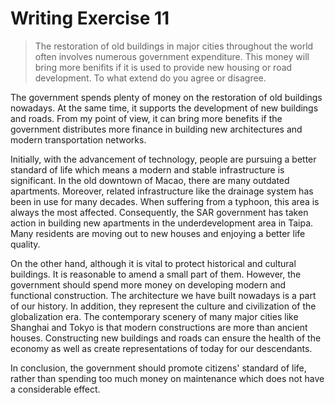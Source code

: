 # Writing Exercise 11
> The restoration of old buildings in major cities throughout the world often involves numerous government expenditure. This money will bring more benifits if it is used to provide new housing or road development. To what extend do you agree or disagree.

The government spends plenty of money on the restoration of old buildings nowadays. At the same time, it supports the development of new buildings and roads. From my point of view, it can bring more benefits if the government distributes more finance in building new architectures and modern transportation networks.

Initially, with the advancement of technology, people are pursuing a better standard of life which means a modern and stable infrastructure is significant. In the old downtown of Macao, there are many outdated apartments. Moreover, related infrastructure like the drainage system has been in use for many decades. When suffering from a typhoon, this area is always the most affected. Consequently, the SAR government has taken action in building new apartments in the underdevelopment area in Taipa. Many residents are moving out to new houses and enjoying a better life quality.

On the other hand, although it is vital to protect historical and cultural buildings. It is reasonable to amend a small part of them. However, the government should spend more money on developing modern and functional construction. The architecture we have built nowadays is a part of our history. In addition, they represent the culture and civilization of the globalization era. The contemporary scenery of many major cities like Shanghai and Tokyo is that modern constructions are more than ancient houses. Constructing new buildings and roads can ensure the health of the economy as well as create representations of today for our descendants.

In conclusion, the government should promote citizens' standard of life, rather than spending too much money on maintenance which does not have a considerable effect.

